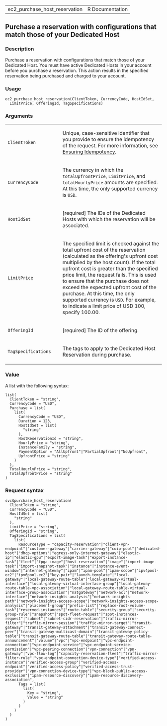 <table style="width: 100%;">
<tbody>
<tr class="odd">
<td>ec2_purchase_host_reservation</td>
<td style="text-align: right;">R Documentation</td>
</tr>
</tbody>
</table>

## Purchase a reservation with configurations that match those of your Dedicated Host

### Description

Purchase a reservation with configurations that match those of your
Dedicated Host. You must have active Dedicated Hosts in your account
before you purchase a reservation. This action results in the specified
reservation being purchased and charged to your account.

### Usage

    ec2_purchase_host_reservation(ClientToken, CurrencyCode, HostIdSet,
      LimitPrice, OfferingId, TagSpecifications)

### Arguments

<table>
<colgroup>
<col style="width: 35%" />
<col style="width: 65%" />
</colgroup>
<tbody>
<tr class="odd">
<td><code
id="ec2_purchase_host_reservation_:_ClientToken">ClientToken</code></td>
<td><p>Unique, case-sensitive identifier that you provide to ensure the
idempotency of the request. For more information, see <a
href="https://docs.aws.amazon.com/AWSEC2/latest/APIReference/Run_Instance_Idempotency.html">Ensuring
Idempotency</a>.</p></td>
</tr>
<tr class="even">
<td><code
id="ec2_purchase_host_reservation_:_CurrencyCode">CurrencyCode</code></td>
<td><p>The currency in which the <code>totalUpfrontPrice</code>,
<code>LimitPrice</code>, and <code>totalHourlyPrice</code> amounts are
specified. At this time, the only supported currency is
<code>USD</code>.</p></td>
</tr>
<tr class="odd">
<td><code
id="ec2_purchase_host_reservation_:_HostIdSet">HostIdSet</code></td>
<td><p>[required] The IDs of the Dedicated Hosts with which the
reservation will be associated.</p></td>
</tr>
<tr class="even">
<td><code
id="ec2_purchase_host_reservation_:_LimitPrice">LimitPrice</code></td>
<td><p>The specified limit is checked against the total upfront cost of
the reservation (calculated as the offering's upfront cost multiplied by
the host count). If the total upfront cost is greater than the specified
price limit, the request fails. This is used to ensure that the purchase
does not exceed the expected upfront cost of the purchase. At this time,
the only supported currency is <code>USD</code>. For example, to
indicate a limit price of USD 100, specify 100.00.</p></td>
</tr>
<tr class="odd">
<td><code
id="ec2_purchase_host_reservation_:_OfferingId">OfferingId</code></td>
<td><p>[required] The ID of the offering.</p></td>
</tr>
<tr class="even">
<td><code
id="ec2_purchase_host_reservation_:_TagSpecifications">TagSpecifications</code></td>
<td><p>The tags to apply to the Dedicated Host Reservation during
purchase.</p></td>
</tr>
</tbody>
</table>

### Value

A list with the following syntax:

    list(
      ClientToken = "string",
      CurrencyCode = "USD",
      Purchase = list(
        list(
          CurrencyCode = "USD",
          Duration = 123,
          HostIdSet = list(
            "string"
          ),
          HostReservationId = "string",
          HourlyPrice = "string",
          InstanceFamily = "string",
          PaymentOption = "AllUpfront"|"PartialUpfront"|"NoUpfront",
          UpfrontPrice = "string"
        )
      ),
      TotalHourlyPrice = "string",
      TotalUpfrontPrice = "string"
    )

### Request syntax

    svc$purchase_host_reservation(
      ClientToken = "string",
      CurrencyCode = "USD",
      HostIdSet = list(
        "string"
      ),
      LimitPrice = "string",
      OfferingId = "string",
      TagSpecifications = list(
        list(
          ResourceType = "capacity-reservation"|"client-vpn-endpoint"|"customer-gateway"|"carrier-gateway"|"coip-pool"|"dedicated-host"|"dhcp-options"|"egress-only-internet-gateway"|"elastic-ip"|"elastic-gpu"|"export-image-task"|"export-instance-task"|"fleet"|"fpga-image"|"host-reservation"|"image"|"import-image-task"|"import-snapshot-task"|"instance"|"instance-event-window"|"internet-gateway"|"ipam"|"ipam-pool"|"ipam-scope"|"ipv4pool-ec2"|"ipv6pool-ec2"|"key-pair"|"launch-template"|"local-gateway"|"local-gateway-route-table"|"local-gateway-virtual-interface"|"local-gateway-virtual-interface-group"|"local-gateway-route-table-vpc-association"|"local-gateway-route-table-virtual-interface-group-association"|"natgateway"|"network-acl"|"network-interface"|"network-insights-analysis"|"network-insights-path"|"network-insights-access-scope"|"network-insights-access-scope-analysis"|"placement-group"|"prefix-list"|"replace-root-volume-task"|"reserved-instances"|"route-table"|"security-group"|"security-group-rule"|"snapshot"|"spot-fleet-request"|"spot-instances-request"|"subnet"|"subnet-cidr-reservation"|"traffic-mirror-filter"|"traffic-mirror-session"|"traffic-mirror-target"|"transit-gateway"|"transit-gateway-attachment"|"transit-gateway-connect-peer"|"transit-gateway-multicast-domain"|"transit-gateway-policy-table"|"transit-gateway-route-table"|"transit-gateway-route-table-announcement"|"volume"|"vpc"|"vpc-endpoint"|"vpc-endpoint-connection"|"vpc-endpoint-service"|"vpc-endpoint-service-permission"|"vpc-peering-connection"|"vpn-connection"|"vpn-gateway"|"vpc-flow-log"|"capacity-reservation-fleet"|"traffic-mirror-filter-rule"|"vpc-endpoint-connection-device-type"|"verified-access-instance"|"verified-access-group"|"verified-access-endpoint"|"verified-access-policy"|"verified-access-trust-provider"|"vpn-connection-device-type"|"vpc-block-public-access-exclusion"|"ipam-resource-discovery"|"ipam-resource-discovery-association",
          Tags = list(
            list(
              Key = "string",
              Value = "string"
            )
          )
        )
      )
    )
